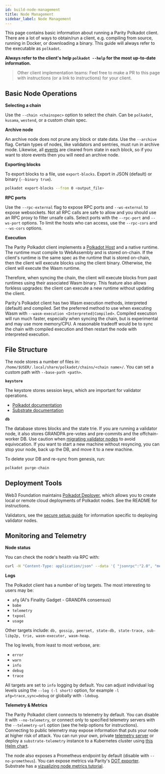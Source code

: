 ```yaml
---
id: build-node-management
title: Node Management
sidebar_label: Node Management
---
```


This page contains basic information about running a Parity Polkadot client. There are a lot of ways to obtain/run a client, e.g. compiling from source, running in Docker, or downloading a binary. This guide will always refer to the executable as `polkadot`.

**Always refer to the client's help `polkadot --help` for the most up-to-date information.**

> Other client implementation teams: Feel free to make a PR to this page with instructions (or a link to instructions) for your client.

## Basic Node Operations

**Selecting a chain**

Use the `--chain <chainspec>` option to select the chain. Can be `polkadot`, `kusama`, `westend`, or a custom chain spec.

**Archive node**

An archive node does not prune any block or state data. Use the `--archive` flag. Certain types of nodes, like validators and sentries, must run in archive mode. Likewise, all [events](build-protocol-info#events) are cleared from state in each block, so if you want to store events then you will need an archive node.

**Exporting blocks**

To export blocks to a file, use `export-blocks`. Export in JSON (default) or binary (`--binary true`).

```bash
polkadot export-blocks --from 0 <output_file>
```

**RPC ports**

Use the `--rpc-external` flag to expose RPC ports and `--ws-external` to expose websockets. Not all RPC calls are safe to allow and you should use an RPC proxy to filter unsafe calls. Select ports with the `--rpc-port` and `--ws-port` options. To limit the hosts who can access, use the `--rpc-cors` and `--ws-cors` options.

**Execution**

The Parity Polkadot client implements a [Polkadot Host](learn-polkadot-host) and a native runtime. The runtime must compile to WebAssembly and is stored on-chain. If the client's runtime is the same spec as the runtime that is stored on-chain, then the client will execute blocks using the client binary. Otherwise, the client will execute the Wasm runtime.

Therefore, when syncing the chain, the client will execute blocks from past runtimes using their associated Wasm binary. This feature also allows forkless upgrades: the client can execute a new runtime without updating the client.

Parity's Polkadot client has two Wasm execution methods, interpreted (default) and compiled. Set the preferred method to use when executing Wasm with `--wasm-execution <Interpreted|Compiled>`. Compiled execution will run much faster, especially when syncing the chain, but is experimental and may use more memory/CPU. A reasonable tradeoff would be to sync the chain with compiled execution and then restart the node with interpreted execution.

## File Structure

The node stores a number of files in: `/home/$USER/.local/share/polkadot/chains/<chain name>/`. You can set a custom path with `--base-path <path>`.

**`keystore`**

The keystore stores session keys, which are important for validator operations.

- [Polkadot documentation](learn-keys#session-keys)
- [Substrate documentation](https://www.substrate.io/kb/learn-substrate/session-keys)

**`db`**

The database stores blocks and the state trie. If you are running a validator node, it also stores GRANDPA pre-votes and pre-commits and the offchain-worker DB. Use caution when [migrating validator nodes](maintain-guides-how-to-upgrade) to avoid equivocation. If you want to start a new machine without resyncing, you can stop your node, back up the DB, and move it to a new machine.

To delete your DB and re-sync from genesis, run:

```bash
polkadot purge-chain
```

## Deployment Tools

Web3 Foundation maintains [Polkadot Deployer](https://github.com/w3f/polkadot-deployer), which allows you to create local or remote cloud deployments of Polkadot nodes. See the README for instructions.

Validators, see the [secure setup guide](maintain-guides-how-to-use-polkadot-secure-validator) for information specific to deploying validator nodes.

## Monitoring and Telemetry

**Node status**

You can check the node's health via RPC with:

```bash
curl -H "Content-Type: application/json" --data '{ "jsonrpc":"2.0", "method":"system_health", "params":[],"id":1 }' localhost:9933 
```

**Logs**

The Polkadot client has a number of log targets. The most interesting to users may be:

- `afg` (Al's Finality Gadget - GRANDPA consensus)
- `babe`
- `telemetry`
- `txpool`
- `usage`

Other targets include: `db, gossip, peerset, state-db, state-trace, sub-libp2p, trie, wasm-executor, wasm-heap`.

The log levels, from least to most verbose, are:

- `error`
- `warn`
- `info`
- `debug`
- `trace`

All targets are set to `info` logging by default. You can adjust individual log levels using the `--log (-l short)` option, for example `-l afg=trace,sync=debug` or globally with `-ldebug`.

**Telemetry & Metrics**

The Parity Polkadot client connects to telemetry by default. You can disable it with `--no-telemetry`, or connect only to specified telemetry servers with the `--telemetry-url` option (see the help options for instructions). Connecting to public telemetry may expose information that puts your node at higher risk of attack. You can run your own, private [telemetry server](https://github.com/paritytech/substrate-telemetry) or deploy a `substrate-telemetry` instance to a Kubernetes cluster using [this Helm chart](https://github.com/w3f/substrate-telemetry-chart).

The node also exposes a Prometheus endpoint by default (disable with `--no-prometheus`). You can expose metrics via Parity's [DOT exporter](https://github.com/paritytech/dotexporter). Substrate has a [vizualizing node metrics tutorial](https://substrate.dev/docs/en/next/tutorials/visualizing-node-metrics/).
